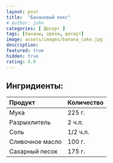 ```yaml
---
layout: post
title:  "Банановый кекс"
# author: john
categories: [ Десерт ]
tags: [бананы, орехи, десерт]
image: assets/images/banana_cake.jpg
description:
featured: true
hidden: true
rating: 4.9
---
```


## Ингридиенты:

| Продукт | Количество |
| :---- |:---- |
| Мука | 225 г. |
| Разрыхлитель | 2 ч.л. |
| Соль | 1/2 ч.л. |
| Сливочное масло | 100 г. |
| Сахарный песок | 175 г. |
